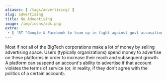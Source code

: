```yaml
---
aliases: [ /tags/advertising/ ]
slug: advertising
title: No Advertising
image: /img/icons/ads.png
extra:
 - [ 'RT "Google & Facebook to team up in fight against govt accusations of secret pact to rig online ad market – report" (22 Dec 2020)', 'https://archive.is/2JgZ8' ]
---
```


Most if not all of the BigTech corporations make a lot of money by selling
advertising space. Users (typically organizations) spend money to advertise on
these platforms in order to increase their reach and subsequent growth. A
platform can suspend an account's ability to advertise if that account violates
the terms of service (or, in reality, if they don't agree with the politics of
a certain account).
